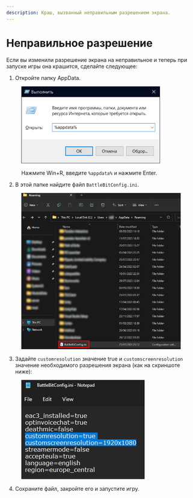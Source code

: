 ```yaml
---
description: Краш, вызванный неправильным разрешением экрана.
---
```


# Неправильное разрешение

Если вы изменили разрешение экрана на неправильное и теперь при запуске игры она крашится, сделайте следующее:

1. Откройте папку AppData.

<figure><img src="../.gitbook/assets/run_menu_appdata.png" alt="" width="369"><figcaption><p>Нажмите Win+R, введите <code>%appdata%</code> и нажмите Enter.</p></figcaption></figure>

2. В этой папке найдите файл `BattleBitConfig.ini`.

<figure><img src="../.gitbook/assets/appdata_folder_config_file.png" alt=""><figcaption></figcaption></figure>

3. Задайте `customresolution` значение true и `customscreenresolution` значение необходимого разрешения экрана (как на скриншоте ниже):

<figure><img src="../.gitbook/assets/config_file.png" alt=""><figcaption></figcaption></figure>

4. Сохраните файл, закройте его и запустите игру.
